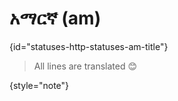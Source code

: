 # አማርኛ (am)
{id="statuses-http-statuses-am-title"}



> All lines are translated 😊
>
{style="note"}

